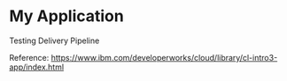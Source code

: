 # My Application

Testing Delivery Pipeline

Reference: https://www.ibm.com/developerworks/cloud/library/cl-intro3-app/index.html